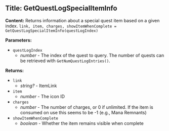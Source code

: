 ## Title: GetQuestLogSpecialItemInfo

**Content:**
Returns information about a special quest item based on a given index.
`link, item, charges, showItemWhenComplete = GetQuestLogSpecialItemInfo(questLogIndex)`

**Parameters:**
- `questLogIndex`
  - *number* - The index of the quest to query. The number of quests can be retrieved with `GetNumQuestLogEntries()`.

**Returns:**
- `link`
  - *string?* - ItemLink
- `item`
  - *number* - The icon ID
- `charges`
  - *number* - The number of charges, or 0 if unlimited. If the item is consumed on use this seems to be -1 (e.g., Mana Remnants)
- `showItemWhenComplete`
  - *boolean* - Whether the item remains visible when complete